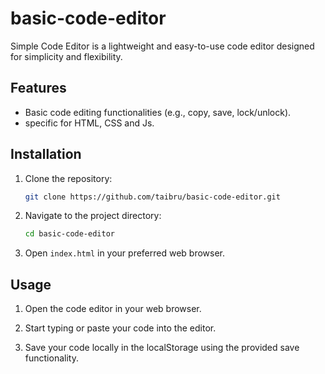 # basic-code-editor
Simple Code Editor is a lightweight and easy-to-use code editor designed for simplicity and flexibility.

## Features

- Basic code editing functionalities (e.g., copy, save, lock/unlock).
- specific for HTML, CSS and Js.

## Installation

1. Clone the repository:

    ```bash
    git clone https://github.com/taibru/basic-code-editor.git
    ```
2. Navigate to the project directory:

    ```bash
    cd basic-code-editor
    ```
3. Open `index.html` in your preferred web browser.

## Usage

1. Open the code editor in your web browser.

2. Start typing or paste your code into the editor.

3. Save your code locally in the localStorage using the provided save functionality.
